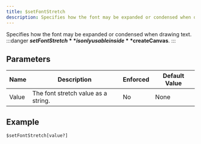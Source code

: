 ```yaml
---
title: $setFontStretch
description: Specifies how the font may be expanded or condensed when drawing text.
---
```


Specifies how the font may be expanded or condensed when drawing text.
:::danger
**$setFontStretch** is only usable inside **$createCanvas**.
:::
## Parameters
| Name  |             Description             | Enforced | Default Value |
|-------|-------------------------------------|----------|---------------|
| Value | The font stretch value as a string. | No       | None          |
## Example
```eats
$setFontStretch[value?]
```